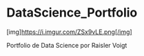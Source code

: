 # DataScience_Portfolio

[img]https://i.imgur.com/ZSx9vLE.png[/img]

Portfolio de Data Science por Raisler Voigt
